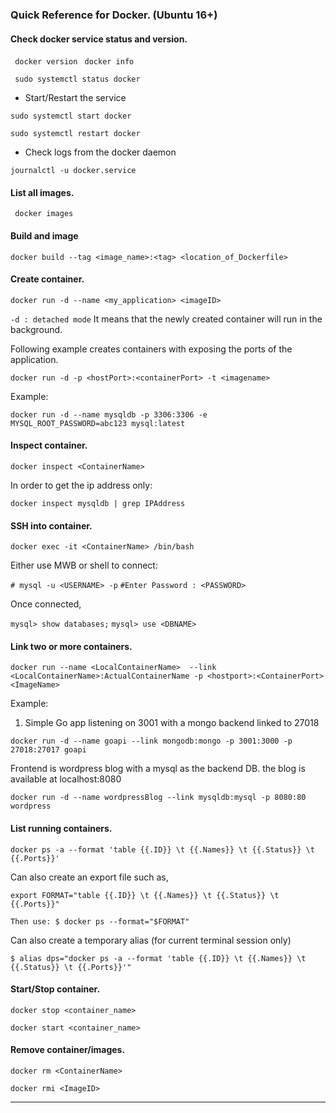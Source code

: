 

### Quick Reference for Docker.  (Ubuntu 16+)


#### Check docker service status and version.

` docker version`
` docker info`

` sudo systemctl status docker`

- Start/Restart the service

`sudo systemctl start docker`

`sudo systemctl restart docker`

- Check logs from the docker daemon

`journalctl -u docker.service`

#### List all images.

` docker images`


#### Build and image
  `docker build --tag <image_name>:<tag> <location_of_Dockerfile>`


#### Create container.

`docker run -d --name <my_application> <imageID>`

`-d : detached mode` It means that the newly created container will run in the background.

Following example creates containers with exposing the ports of the application.

`docker run -d -p <hostPort>:<containerPort> -t <imagename>`
  
Example:

`docker run -d --name mysqldb -p 3306:3306 -e MYSQL_ROOT_PASSWORD=abc123 mysql:latest`

#### Inspect container.

`docker inspect <ContainerName>`

In order to get the ip address only:

`docker inspect mysqldb | grep IPAddress`


#### SSH into container.

`docker exec -it <ContainerName> /bin/bash`

Either use MWB or shell to connect:

`# mysql -u <USERNAME> -p`
 `#Enter Password : <PASSWORD>`
 
 Once connected,
 
 `mysql> show databases;`
 `mysql> use <DBNAME>`


#### Link two or more containers.

`docker run --name <LocalContainerName> 
  --link <LocalContainerName>:ActualContainerName
  -p <hostport>:<ContainerPort>
  <ImageName>`
  
Example:

1. Simple Go app listening on 3001 with a mongo backend linked to 27018

`docker run -d --name goapi
    --link mongodb:mongo
    -p 3001:3000
    -p 27018:27017
    goapi`

Frontend is wordpress blog with a mysql as the backend DB. the blog is available at localhost:8080

`docker run -d --name wordpressBlog
    --link mysqldb:mysql
    -p 8080:80
    wordpress`
    

#### List running containers.

`docker ps -a --format 'table {{.ID}} \t {{.Names}} \t {{.Status}} \t {{.Ports}}'`

Can also create an export file such as,

`export FORMAT="table {{.ID}} \t {{.Names}} \t {{.Status}} \t {{.Ports}}"`

`Then use: $ docker ps --format="$FORMAT"`

Can also create a temporary alias (for current terminal session only)

`$ alias dps="docker ps -a --format 'table {{.ID}} \t {{.Names}} \t {{.Status}} \t {{.Ports}}'"`


#### Start/Stop container.

`docker stop <container_name>`

`docker start <container_name>`

#### Remove container/images.

`docker rm <ContainerName>`
  
`docker rmi <ImageID>`

-----
  




